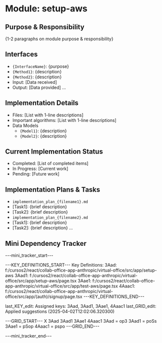 # Module: setup-aws

## Purpose & Responsibility
{1-2 paragraphs on module purpose & responsibility}

## Interfaces
* `{InterfaceName}`: {purpose}
* `{Method1}`: {description}
* `{Method2}`: {description}
* Input: [Data received]
* Output: [Data provided]
...

## Implementation Details
* Files: [List with 1-line descriptions]
* Important algorithms: [List with 1-line descriptions]
* Data Models
    * `{Model1}`: {description}
    * `{Model2}`: {description}

## Current Implementation Status
* Completed: [List of completed items]
* In Progress: [Current work]
* Pending: [Future work]

## Implementation Plans & Tasks
* `implementation_plan_{filename1}.md`
* [Task1]: {brief description}
* [Task2]: {brief description}
* `implementation_plan_{filename2}.md`
* [Task1]: {brief description}
* [Task2]: {brief description} 
...

## Mini Dependency Tracker
---mini_tracker_start---

---KEY_DEFINITIONS_START---
Key Definitions:
3Aad: f:/cursos2/react/collab-office-app-anthropic/virtual-office/src/app/setup-aws
3Aad1: f:/cursos2/react/collab-office-app-anthropic/virtual-office/src/app/setup-aws/page.tsx
3Aae1: f:/cursos2/react/collab-office-app-anthropic/virtual-office/src/app/test-aws/page.tsx
4Aaac1: f:/cursos2/react/collab-office-app-anthropic/virtual-office/src/app/(auth)/signup/page.tsx
---KEY_DEFINITIONS_END---

last_KEY_edit: Assigned keys: 3Aad, 3Aad1, 3Aae1, 4Aaac1
last_GRID_edit: Applied suggestions (2025-04-02T12:02:06.320300)

---GRID_START---
X 3Aad 3Aad1 3Aae1 4Aaac1
3Aad = op3
3Aad1 = poSs
3Aae1 = pSop
4Aaac1 = pspo
---GRID_END---

---mini_tracker_end---
